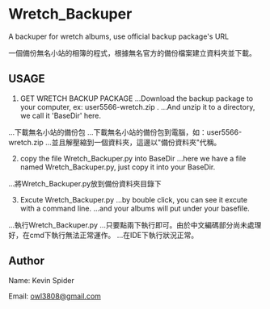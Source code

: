 Wretch_Backuper
===============

A backuper for wretch albums, use official backup package's URL

一個備份無名小站的相簿的程式，根據無名官方的備份檔案建立資料夾並下載。


## USAGE

1. GET WRETCH BACKUP PACKAGE
...Download the backup package to your computer, ex: user5566-wretch.zip . 
...And unzip it to a directory, we call it 'BaseDir' here.

...下載無名小站的備份包
...下載無名小站的備份包到電腦，如：user5566-wretch.zip
...並且解壓縮到一個資料夾，這邊以"備份資料夾"代稱。

2. copy the file Wretch_Backuper.py into BaseDir
...here we have a file named Wretch_Backuper.py, just copy it into your BaseDir.

...將Wretch_Backuper.py放到備份資料夾目錄下

3. Excute Wretch_Backuper.py
...by bouble click, you can see it excute with a command line.
...and your albums will put under your basefile.

...執行Wretch_Backuper.py
...只要點兩下執行即可。由於中文編碼部分尚未處理好，在cmd下執行無法正常運作。
...在IDE下執行狀況正常。



## Author

Name: Kevin Spider

Email:	owl3808@gmail.com

